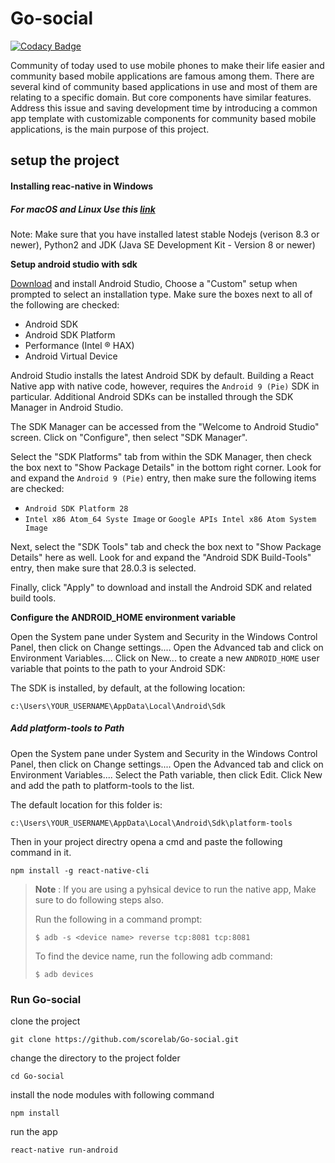 # Go-social

[![Codacy Badge](https://api.codacy.com/project/badge/Grade/fbf9f8e1bb7b4d2cbb1ca569014ed45b)](https://app.codacy.com/app/shehand/Go-social?utm_source=github.com&utm_medium=referral&utm_content=shehand/Go-social&utm_campaign=Badge_Grade_Dashboard)

Community of today used to use mobile phones to make their life easier and community based mobile applications are famous among them. There are several kind of community based applications in use and most of them are relating to a specific domain. But core components have similar features. Address this issue and saving development time by introducing a common app template with customizable components for community based mobile applications, is the main purpose of this project.

## setup the project

#### **Installing reac-native in Windows**

##### *For macOS and Linux Use this* [link](https://facebook.github.io/react-native/docs/getting-started.html)

Note: Make sure that you have installed latest stable Nodejs (verison 8.3 or newer), Python2 and JDK (Java SE Development Kit - Version 8 or newer)
 
**Setup android studio with sdk**

[Download](https://developer.android.com/studio/index.html) and install Android Studio, Choose a "Custom" setup when prompted to select an installation type. Make sure the boxes next to all of the following are checked:

*  Android SDK
*  Android SDK Platform
*  Performance (Intel ® HAX)
*  Android Virtual Device

Android Studio installs the latest Android SDK by default. Building a React Native app with native code, however, requires the `Android 9 (Pie)` SDK in particular. Additional Android SDKs can be installed through the SDK Manager in Android Studio.

The SDK Manager can be accessed from the "Welcome to Android Studio" screen. Click on "Configure", then select "SDK Manager".

Select the "SDK Platforms" tab from within the SDK Manager, then check the box next to "Show Package Details" in the bottom right corner. Look for and expand the `Android 9 (Pie)` entry, then make sure the following items are checked:

*  `Android SDK Platform 28`
*  `Intel x86 Atom_64 Syste Image` or `Google APIs Intel x86 Atom System Image`

Next, select the "SDK Tools" tab and check the box next to "Show Package Details" here as well. Look for and expand the "Android SDK Build-Tools" entry, then make sure that 28.0.3 is selected.

Finally, click "Apply" to download and install the Android SDK and related build tools.

**Configure the ANDROID_HOME environment variable**

Open the System pane under System and Security in the Windows Control Panel, then click on Change settings.... Open the Advanced tab and click on Environment Variables.... Click on New... to create a new `ANDROID_HOME` user variable that points to the path to your Android SDK:

The SDK is installed, by default, at the following location:
```
c:\Users\YOUR_USERNAME\AppData\Local\Android\Sdk
```

##### Add platform-tools to Path

Open the System pane under System and Security in the Windows Control Panel, then click on Change settings.... Open the Advanced tab and click on Environment Variables.... Select the Path variable, then click Edit. Click New and add the path to platform-tools to the list.

The default location for this folder is:
```
c:\Users\YOUR_USERNAME\AppData\Local\Android\Sdk\platform-tools
```

Then in your project directry opena a cmd and paste the following command in it.

`npm install -g react-native-cli`
>**Note** : If you are using a pyhsical device to run the native app, Make sure to do following steps also.
> 
> Run the following in a command prompt:
> 
> `$ adb -s <device name> reverse tcp:8081 tcp:8081`
> 
> To find the device name, run the following adb command:
> 
> `$ adb devices`

### Run Go-social

clone the project

`git clone https://github.com/scorelab/Go-social.git`

change the directory to the project folder

`cd Go-social`

install the node modules with following command

`npm install`

run the app 

`react-native run-android`